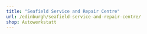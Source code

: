 ```yaml
---
title: "Seafield Service and Repair Centre"
url: /edinburgh/seafield-service-and-repair-centre/
shop: Autowerkstatt
---
```

